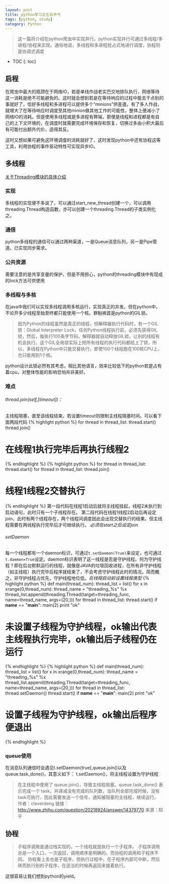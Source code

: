 ```yaml
---
layout: post
title: python学习之左右开弓
tags: [python, study]
category: Python
---
```

> 这一篇将介绍在python爬虫中实现并行。python实现并行可通过多线程/多进程/协程来实现。通俗地说，多线程和多进程抢占式地进行调度，协程则是协调式调度

* TOC
{: toc}

启程
---
在爬虫中最大的瓶颈在于网络IO，若是单线作战老实巴交地排队执行，网络等待这一消耗是绝不可能避免的。这时就会想到若是在等待响应的过程中能去干点别的事就好了，恰好多线程和多进程可以提供多个“minions”供差遣。有了多人作战，就增大了在等待响应时调度至其他minion做其他工作的可能性，整体上便减小了网络IO的消耗。但是使用多线程或是多进程有弊端，那便是线程和进程都是有自己的上下文环境的，在调度时就需要完成环境保存和恢复，切换过多由小积大最后有可能付出额外代价，适得其反。

这时又想如果可避免这环境调度的消耗就好了，这时发现python中还有协程这等工具，利用协程的事件驱动特性可实现异步IO。

多线程
---

[关于Threading模块的具体介绍](http://www.cszhi.com/20130528/python-threading.html)

### 实现

多线程的实现便不多说了，可以通过start_new_thread创建一个，可以调用threading.Thread构造函数，亦可以创建一个threading.Thread的子类实例化之。

### 通信

python多线程的通信可以通过两种渠道，一是Queue消息队列，另一是Pipe管道。已实现同步需求。

### 公共资源

需要注意的是共享变量的保护，但是不用担心，python的threading模块中有现成的lock方法可供使用

### 多线程与多核

在java中我们可以实现多线程调用多核运行，实现真正的并发。但在python中，不论开多少线程至始至终都只能使用一个核。罪魁祸首是python的GIL锁。

> 因为Python的线程虽然是真正的线程，但解释器执行代码时，有一个GIL锁：Global Interpreter Lock，任何Python线程执行前，必须先获得GIL锁，然后，每执行100条字节码，解释器就自动释放GIL锁，让别的线程有机会执行。这个GIL全局锁实际上把所有线程的执行代码都给上了锁，所以，多线程在Python中只能交替执行，即使100个线程跑在100核CPU上，也只能用到1个核。

python设计此锁必然有其考虑，相比其他语言，效率比较低下的python若是占有着cpu，对整体性能的影响恐怕并非美好。

### 难点

###### thread.join(self,[timeout])：
主线程阻塞，直至该线程结束。若设置timeout则限制主线程阻塞时间。可以看下面两段代码
{% highlight python %}
for thread in thread_list:
	thread.start()
	thread.join()
# 在线程1执行完毕后再执行线程2
{% endhighlight %}
{% highlight python %}
for thread in thread_list:
	thread.start()
for thread in thread_list:
	thread.join()
# 线程1线程2交替执行
{% endhighlight %}
第一段代码在线程1启动后就将主线程挂起，线程2未执行到启动语句，此时只有一个子线程存在。
第二段代码在线程1线程2启动后再设定join，此时有两个线程存在，两个线程间调度因此会出现交替执行的结果。但主线程需要在两线程执行完毕后才可继续执行。
*必须在start之后设定join*

###### setDaemon
每一个线程都有一个daemon标识，可通过```t.setDaemon(True)```来设定，也可通过```t.daemon=True```设定。daemon标识表明了这一线程是否是守护线程。何为守护线程？即在后台默默运行的线程，就像是JAVA的垃圾回收进程，在所有非守护线程（如主线程）执行完毕后程序就结束了，不会考虑守护线程此时的情况。简而概之，非守护线程占优先，守护线程地位低。*在线程启动前设置线程类型*
{% highlight python %}
def main(thread_num):
	thread_list = list()
	for x in xrange(0,thread_num):
		thread_name = "threading_%s" %x
		thread_list.append(threading.Thread(target=threading_func, name=thread_name, args=(20,)))
	for thread in thread_list:
		thread.start()
if __name__ == "__main__":
	main(2)
	print "ok"
# 未设置子线程为守护线程，ok输出代表主线程执行完毕，ok输出后子线程仍在运行
{% endhighlight %}
{% highlight python %}
def main(thread_num):
	thread_list = list()
	for x in xrange(0,thread_num):
		thread_name = "threading_%s" %x
		thread_list.append(threading.Thread(target=threading_func, name=thread_name, args=(20,)))
	for thread in thread_list:
		thread.setDaemon()
		thread.start()
if __name__ == "__main__":
	main(2)
	print "ok"
# 设置子线程为守护线程，ok输出后程序便退出
{% endhighlight %}


### queue使用

在消息队列通信时会遇见t.setDaemon(true),queue.join()以及queue.task_done()，其意义如下：
t.setDaemon()，将主线程设置为守护线程

> 在主线程中使用了 queue.join()，导致主线程阻塞。queue.task_done() 表示完成一个 task，并递减没有完成的队列数，当队列全部完成时候，没有task可执行，因此需要发送一个信号，通知被阻塞的主线程，继续运行。
作者：cleverdeng
链接：http://www.zhihu.com/question/20218924/answer/14379770
来源：知乎


协程
---

> 子程序调用是通过栈实现的，一个线程就是执行一个子程序。
子程序调用总是一个入口，一次返回，调用顺序是明确的。而协程的调用和子程序不同。
协程看上去也是子程序，但执行过程中，在子程序内部可中断，然后转而执行别的子程序，在适当的时候再返回来接着执行。

这很容易让我们想到python的yield。
